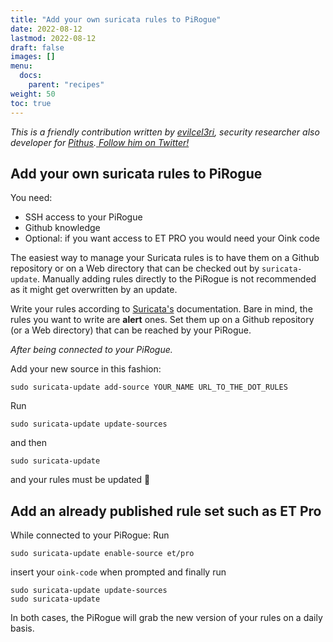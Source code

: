 ```yaml
---
title: "Add your own suricata rules to PiRogue"
date: 2022-08-12
lastmod: 2022-08-12
draft: false
images: []
menu:
  docs:
    parent: "recipes"
weight: 50
toc: true
---
```


*This is a friendly contribution written by [evilcel3ri](https://evilcel3ri.github.io/), security researcher also developer for [Pithus](https://beta.pithus.org).[ Follow him on Twitter!](https://twitter.com/evilcel3ri)*

## Add your own suricata rules to PiRogue

You need:
* SSH access to your PiRogue
* Github knowledge
* Optional: if you want access to ET PRO you would need your Oink code

The easiest way to manage your Suricata rules is to have them on a Github repository or on a Web directory that can be checked out by `suricata-update`. Manually adding rules directly to the PiRogue is not recommended as it might get overwritten by an update.

Write your rules according to [Suricata's](https://suricata.readthedocs.io/en/suricata-6.0.0/rules/intro.html) documentation. Bare in mind, the rules you want to write are **alert** ones. Set them up on a Github repository (or a Web directory) that can be reached by your PiRogue.

*After being connected to your PiRogue.*

Add your new source in this fashion: 
```
sudo suricata-update add-source YOUR_NAME URL_TO_THE_DOT_RULES
```

Run 
```
sudo suricata-update update-sources
``` 
and then 
```
sudo suricata-update
```
and your rules must be updated 🙂

## Add an already published rule set such as ET Pro

While connected to your PiRogue:
Run
```
sudo suricata-update enable-source et/pro
```
insert your `oink-code` when prompted and finally run
```
sudo suricata-update update-sources
sudo suricata-update
```

In both cases, the PiRogue will grab the new version of your rules on a daily basis.
